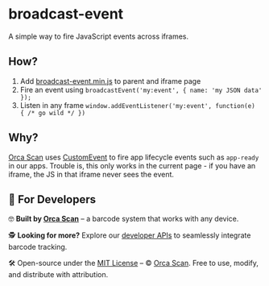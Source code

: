 # broadcast-event

A simple way to fire JavaScript events across iframes.

## How?

1. Add [broadcast-event.min.js](dist/broadcast-event.min.js) to parent and iframe page
2. Fire an event using `broadcastEvent('my:event', { name: 'my JSON data' });`
3. Listen in any frame `window.addEventListener('my:event', function(e) { /* go wild */ })`

## Why?

[Orca Scan](https://orcascan.com) uses [CustomEvent](https://developer.mozilla.org/en-US/docs/Web/API/CustomEvent/CustomEvent) to fire app lifecycle events such as `app-ready` in our apps. Trouble is, this only works in the current page - if you have an iframe, the JS in that iframe never sees the event.

## 🚀 For Developers

🤓 **Built by [Orca Scan](https://orcascan.com)** – a barcode system that works with any device.

🕵️ **Looking for more?** Explore our [developer APIs](https://orcascan.com/guides?tag=for-developers) to seamlessly integrate barcode tracking.

🛠️ Open-source under the [MIT License](LICENSE) – © [Orca Scan](https://orcascan.com). Free to use, modify, and distribute with attribution.

